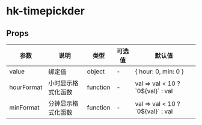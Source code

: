 # hk-timepickder

## Props

| 参数 | 说明 | 类型 | 可选值 | 默认值 |
|--- | --- | --- | --- | --- |
| value | 绑定值 | object | - | { hour: 0, min: 0 } |
| hourFormat | 小时显示格式化函数 | function | - | val => val < 10 ? \`0${val}\` : val |
| minFormat | 分钟显示格式化函数 | function | - | val => val < 10 ? \`0${val}\` : val |
